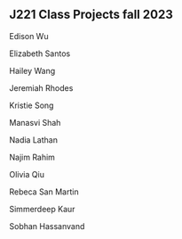 ## J221 Class Projects fall 2023

Edison Wu

Elizabeth Santos

Hailey Wang

Jeremiah Rhodes

Kristie Song

Manasvi Shah

Nadia Lathan

Najim Rahim

Olivia Qiu

Rebeca San Martin

Simmerdeep Kaur

Sobhan Hassanvand
